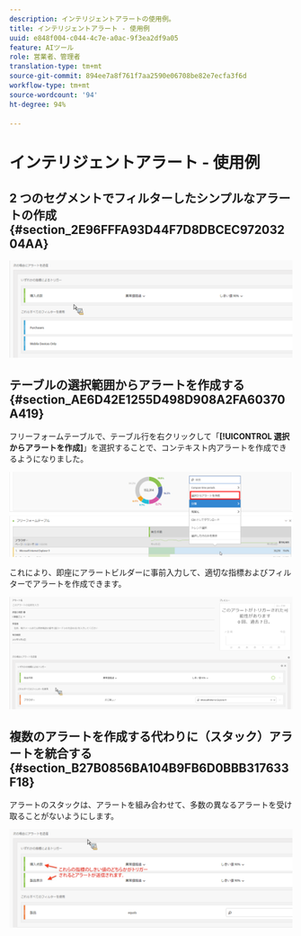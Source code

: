 ```yaml
---
description: インテリジェントアラートの使用例。
title: インテリジェントアラート - 使用例
uuid: e848f004-c044-4c7e-a0ac-9f3ea2df9a05
feature: AIツール
role: 営業者、管理者
translation-type: tm+mt
source-git-commit: 894ee7a8f761f7aa2590e06708be82e7ecfa3f6d
workflow-type: tm+mt
source-wordcount: '94'
ht-degree: 94%

---
```



# インテリジェントアラート - 使用例

## 2 つのセグメントでフィルターしたシンプルなアラートの作成 {#section_2E96FFFA93D44F7D8DBCEC97203204AA}

<!-- 

Update screenshots for better readability.

 -->

![](assets/alerts_example1.png)

## テーブルの選択範囲からアラートを作成する {#section_AE6D42E1255D498D908A2FA60370A419}

フリーフォームテーブルで、テーブル行を右クリックして「**[!UICONTROL 選択からアラートを作成]**」を選択することで、コンテキスト内アラートを作成できるようになりました。

![](assets/alert_selection.png)

これにより、即座にアラートビルダーに事前入力して、適切な指標およびフィルターでアラートを作成できます。

![](assets/prepopulated_alert.png)

## 複数のアラートを作成する代わりに（スタック）アラートを統合する {#section_B27B0856BA104B9FB6D0BBB317633F18}

アラートのスタックは、アラートを組み合わせて、多数の異なるアラートを受け取ることがないようにします。

![](assets/alerts_example2.png)

